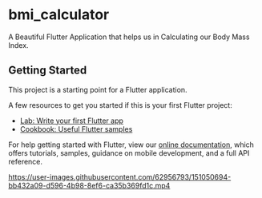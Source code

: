 # bmi_calculator

A Beautiful Flutter Application that helps us in Calculating our Body Mass Index.

## Getting Started

This project is a starting point for a Flutter application.

A few resources to get you started if this is your first Flutter project:

- [Lab: Write your first Flutter app](https://flutter.dev/docs/get-started/codelab)
- [Cookbook: Useful Flutter samples](https://flutter.dev/docs/cookbook)

For help getting started with Flutter, view our
[online documentation](https://flutter.dev/docs), which offers tutorials,
samples, guidance on mobile development, and a full API reference.





https://user-images.githubusercontent.com/62956793/151050694-bb432a09-d596-4b98-8ef6-ca35b369fd1c.mp4

